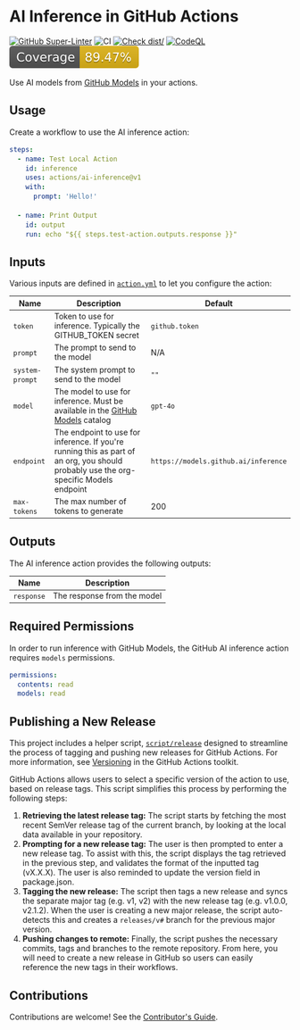 # AI Inference in GitHub Actions

[![GitHub Super-Linter](https://github.com/actions/typescript-action/actions/workflows/linter.yml/badge.svg)](https://github.com/super-linter/super-linter)
![CI](https://github.com/actions/typescript-action/actions/workflows/ci.yml/badge.svg)
[![Check dist/](https://github.com/actions/typescript-action/actions/workflows/check-dist.yml/badge.svg)](https://github.com/actions/typescript-action/actions/workflows/check-dist.yml)
[![CodeQL](https://github.com/actions/typescript-action/actions/workflows/codeql-analysis.yml/badge.svg)](https://github.com/actions/typescript-action/actions/workflows/codeql-analysis.yml)
[![Coverage](./badges/coverage.svg)](./badges/coverage.svg)

Use AI models from [GitHub Models](https://github.com/marketplace/models) in
your actions.

## Usage

Create a workflow to use the AI inference action:

```yaml
steps:
  - name: Test Local Action
    id: inference
    uses: actions/ai-inference@v1
    with:
      prompt: 'Hello!'

  - name: Print Output
    id: output
    run: echo "${{ steps.test-action.outputs.response }}"
```

## Inputs

Various inputs are defined in [`action.yml`](action.yml) to let you configure
the action:

| Name            | Description                                                                                                                           | Default                              |
| --------------- | ------------------------------------------------------------------------------------------------------------------------------------- | ------------------------------------ |
| `token`         | Token to use for inference. Typically the GITHUB_TOKEN secret                                                                         | `github.token`                       |
| `prompt`        | The prompt to send to the model                                                                                                       | N/A                                  |
| `system-prompt` | The system prompt to send to the model                                                                                                | `""`                                 |
| `model`         | The model to use for inference. Must be available in the [GitHub Models](https://github.com/marketplace?type=models) catalog          | `gpt-4o`                             |
| `endpoint`      | The endpoint to use for inference. If you're running this as part of an org, you should probably use the org-specific Models endpoint | `https://models.github.ai/inference` |
| `max-tokens`    | The max number of tokens to generate                                                                                                  | 200                                  |

## Outputs

The AI inference action provides the following outputs:

| Name       | Description                 |
| ---------- | --------------------------- |
| `response` | The response from the model |

## Required Permissions

In order to run inference with GitHub Models, the GitHub AI inference action
requires `models` permissions.

```yml
permissions:
  contents: read
  models: read
```

## Publishing a New Release

This project includes a helper script, [`script/release`](./script/release)
designed to streamline the process of tagging and pushing new releases for
GitHub Actions. For more information, see
[Versioning](https://github.com/actions/toolkit/blob/master/docs/action-versioning.md)
in the GitHub Actions toolkit.

GitHub Actions allows users to select a specific version of the action to use,
based on release tags. This script simplifies this process by performing the
following steps:

1. **Retrieving the latest release tag:** The script starts by fetching the most
   recent SemVer release tag of the current branch, by looking at the local data
   available in your repository.
1. **Prompting for a new release tag:** The user is then prompted to enter a new
   release tag. To assist with this, the script displays the tag retrieved in
   the previous step, and validates the format of the inputted tag (vX.X.X). The
   user is also reminded to update the version field in package.json.
1. **Tagging the new release:** The script then tags a new release and syncs the
   separate major tag (e.g. v1, v2) with the new release tag (e.g. v1.0.0,
   v2.1.2). When the user is creating a new major release, the script
   auto-detects this and creates a `releases/v#` branch for the previous major
   version.
1. **Pushing changes to remote:** Finally, the script pushes the necessary
   commits, tags and branches to the remote repository. From here, you will need
   to create a new release in GitHub so users can easily reference the new tags
   in their workflows.

## Contributions

Contributions are welcome! See the [Contributor's Guide](CONTRIBUTING.md).
